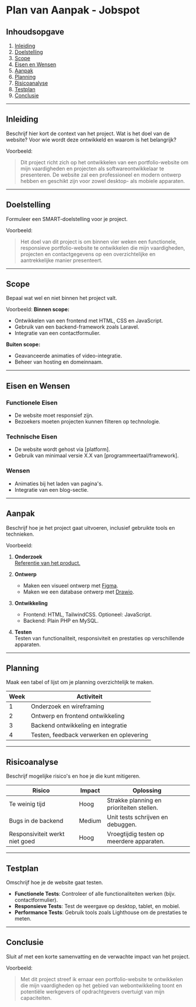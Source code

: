 # Plan van Aanpak - Jobspot

## Inhoudsopgave
1. [Inleiding](#inleiding)
2. [Doelstelling](#doelstelling)
3. [Scope](#scope)
4. [Eisen en Wensen](#eisen-en-wensen)
5. [Aanpak](#aanpak)
6. [Planning](#planning)
7. [Risicoanalyse](#risicoanalyse)
8. [Testplan](#testplan)
9. [Conclusie](#conclusie)

---

## Inleiding
Beschrijf hier kort de context van het project. Wat is het doel van de website? Voor wie wordt deze ontwikkeld en waarom is het belangrijk?

Voorbeeld:
> Dit project richt zich op het ontwikkelen van een portfolio-website om mijn vaardigheden en projecten als softwareontwikkelaar te presenteren. De website zal een professioneel en modern ontwerp hebben en geschikt zijn voor zowel desktop- als mobiele apparaten.

---

## Doelstelling
Formuleer een SMART-doelstelling voor je project. 

Voorbeeld:
> Het doel van dit project is om binnen vier weken een functionele, responsieve portfolio-website te ontwikkelen die mijn vaardigheden, projecten en contactgegevens op een overzichtelijke en aantrekkelijke manier presenteert.

---

## Scope
Bepaal wat wel en niet binnen het project valt. 

Voorbeeld:
**Binnen scope:**
- Ontwikkelen van een frontend met HTML, CSS en JavaScript.
- Gebruik van een backend-framework zoals Laravel.
- Integratie van een contactformulier.

**Buiten scope:**
- Geavanceerde animaties of video-integratie.
- Beheer van hosting en domeinnaam.

---

## Eisen en Wensen
### Functionele Eisen
- De website moet responsief zijn.
- Bezoekers moeten projecten kunnen filteren op technologie.

### Technische Eisen
- De website wordt gehost via [platform].
- Gebruik van minimaal versie X.X van [programmeertaal/framework].

### Wensen
- Animaties bij het laden van pagina's.
- Integratie van een blog-sectie.

---

## Aanpak
Beschrijf hoe je het project gaat uitvoeren, inclusief gebruikte tools en technieken.

Voorbeeld:
1. **Onderzoek**  
   [Referentie van het product.](https://github.com/Lythical1/backend-eind-project)
   
2. **Ontwerp**  
   - Maken een visueel ontwerp met [Figma](https://www.figma.com/).
   - Maken we een database ontwerp met [Drawio](https://www.drawio.com/).

3. **Ontwikkeling**  
   - Frontend: HTML, TailwindCSS. Optioneel: JavaScript.  
   - Backend: Plain PHP en MySQL.

4. **Testen**  
   Testen van functionaliteit, responsiviteit en prestaties op verschillende apparaten.

---

## Planning
Maak een tabel of lijst om je planning overzichtelijk te maken.

| Week | Activiteit                |
|------|---------------------------|
| 1    | Onderzoek en wireframing  |
| 2    | Ontwerp en frontend ontwikkeling |
| 3    | Backend ontwikkeling en integratie |
| 4    | Testen, feedback verwerken en oplevering |

---

## Risicoanalyse
Beschrijf mogelijke risico's en hoe je die kunt mitigeren.

| Risico                         | Impact | Oplossing                          |
|--------------------------------|--------|------------------------------------|
| Te weinig tijd                 | Hoog   | Strakke planning en prioriteiten stellen. |
| Bugs in de backend             | Medium | Unit tests schrijven en debuggen. |
| Responsiviteit werkt niet goed | Hoog   | Vroegtijdig testen op meerdere apparaten. |

---

## Testplan
Omschrijf hoe je de website gaat testen.

- **Functionele Tests**: Controleer of alle functionaliteiten werken (bijv. contactformulier).  
- **Responsieve Tests**: Test de weergave op desktop, tablet, en mobiel.  
- **Performance Tests**: Gebruik tools zoals Lighthouse om de prestaties te meten.

---

## Conclusie
Sluit af met een korte samenvatting en de verwachte impact van het project.

Voorbeeld:
> Met dit project streef ik ernaar een portfolio-website te ontwikkelen die mijn vaardigheden op het gebied van webontwikkeling toont en potentiële werkgevers of opdrachtgevers overtuigt van mijn capaciteiten.
